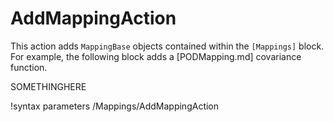 # AddMappingAction

This action adds `MappingBase` objects contained within the `[Mappings]` block. For example,
the following block adds a [PODMapping.md] covariance function.

SOMETHINGHERE

!syntax parameters /Mappings/AddMappingAction
